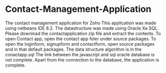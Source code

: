 # Contact-Management-Application
The contact management application for Zoho
This application was made using netbeans IDE 8.2.
The datastructure was made using Oracle Xe SQL.
Please download the contactapplication zip file and extract the contents.
To open Contact app, open the contact app foler under source packages.
To open the loginform, signupform and contactform, open source packages and in that default packages.
The data structure algorithm is in the conactapp.sql
The link between the javascript and sql oracle database is not complete.
Apart from the connection to the database, the application is complete. 
